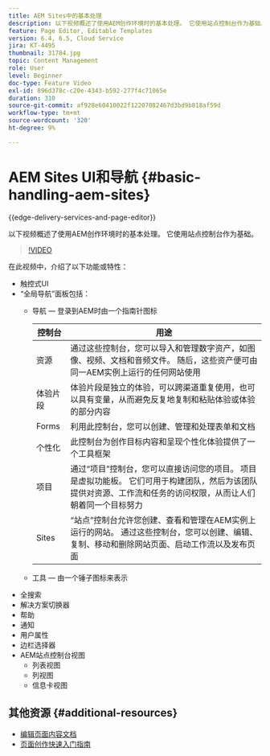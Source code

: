 ```yaml
---
title: AEM Sites中的基本处理
description: 以下视频概述了使用AEM创作环境时的基本处理。 它使用站点控制台作为基础。
feature: Page Editor, Editable Templates
version: 6.4, 6.5, Cloud Service
jira: KT-4495
thumbnail: 31784.jpg
topic: Content Management
role: User
level: Beginner
doc-type: Feature Video
exl-id: 896d378c-c20e-4343-b592-277f4c71065e
duration: 310
source-git-commit: af928e60410022f12207082467d3bd9b818af59d
workflow-type: tm+mt
source-wordcount: '320'
ht-degree: 9%

---
```


# AEM Sites UI和导航 {#basic-handling-aem-sites}

{{edge-delivery-services-and-page-editor}}

以下视频概述了使用AEM创作环境时的基本处理。 它使用站点控制台作为基础。

>[!VIDEO](https://video.tv.adobe.com/v/31784?quality=12&learn=on)

在此视频中，介绍了以下功能或特性：

* 触控式UI
* “全局导航”面板包括：
   * 导航 — 登录到AEM时由一个指南针图标

     | 控制台 | 用途 |
     |---|---|
     | 资源 | 通过这些控制台，您可以导入和管理数字资产，如图像、视频、文档和音频文件。 随后，这些资产便可由同一AEM实例上运行的任何网站使用 | 社区 | 利用此控制台，可创建和管理社区站点以供参与和启用 | 商务 | 这允许您管理与商务网站相关的产品、产品目录和订单 |
     | 体验片段 | 体验片段是独立的体验，可以跨渠道重复使用，也可以具有变量，从而避免反复地复制和粘贴体验或体验的部分内容 |
     | Forms | 利用此控制台，您可以创建、管理和处理表单和文档 |
     | 个性化 | 此控制台为创作目标内容和呈现个性化体验提供了一个工具框架 |
     | 项目 | 通过“项目”控制台，您可以直接访问您的项目。 项目是虚拟功能板。 它们可用于构建团队，然后为该团队提供对资源、工作流和任务的访问权限，从而让人们朝着同一个目标努力 |
     | Sites | “站点”控制台允许您创建、查看和管理在AEM实例上运行的网站。 通过这些控制台，您可以创建、编辑、复制、移动和删除网站页面、启动工作流以及发布页面 |

   * 工具 — 由一个锤子图标来表示
* 全搜索
* 解决方案切换器
* 帮助
* 通知
* 用户属性
* 边栏选择器
* AEM站点控制台视图
   * 列表视图
   * 列视图
   * 信息卡视图






## 其他资源 {#additional-resources}

* [编辑页面内容文档](https://experienceleague.adobe.com/docs/experience-manager-cloud-service/sites/authoring/fundamentals/editing-content.html)
* [页面创作快速入门指南](https://experienceleague.adobe.com/docs/experience-manager-cloud-service/sites/authoring/getting-started/quick-start.html)
